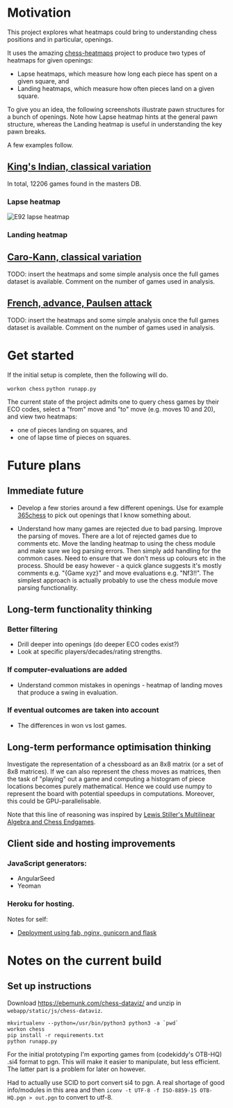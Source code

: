 # Motivation

This project explores what heatmaps could bring to understanding chess positions and in particular, openings.

It uses the amazing [chess-heatmaps](https://ebemunk.com/chess-dataviz/) project to produce two types of heatmaps for given openings:
* Lapse heatmaps, which measure how long each piece has spent on a given square, and
* Landing heatmaps, which measure how often pieces land on a given square.

To give you an idea, the following screenshots illustrate pawn structures for a bunch of openings. Note how Lapse heatmap hints at the general pawn structure, whereas the Landing heatmap is useful in understanding the key pawn breaks.
 
A few examples follow.
 
## [King's Indian, classical variation](https://www.365chess.com/eco/E92_King's_Indian_classical_variation)


In total, 12206 games found in the masters DB.

### Lapse heatmap

![E92 lapse heatmap](https://github.com/elvijs/markdown-here/raw/master/src/common/images/icon48.png "E92 lapse heatmap")


### Landing heatmap



## [Caro-Kann, classical variation](https://www.365chess.com/eco/B18_Caro-Kann_classical_variation)

TODO: insert the heatmaps and some simple analysis once the full games dataset is available. Comment on the number of games used in analysis.

## [French, advance, Paulsen attack](https://www.365chess.com/eco/C02_French_advance_Paulsen_attack)

TODO: insert the heatmaps and some simple analysis once the full games dataset is available. Comment on the number of games used in analysis.

# Get started

If the initial setup is complete, then the following will do.

`workon chess`
`python runapp.py`

The current state of the project admits one to query chess games by their ECO codes,
select a "from" move and "to" move (e.g. moves 10 and 20),
and view two heatmaps:
 * one of pieces landing on squares, and
 * one of lapse time of pieces on squares.

# Future plans 

## Immediate future

* Develop a few stories around a few different openings. Use for example [365chess](https://www.365chess.com/eco.php) to pick out openings that I know something about.

* Understand how many games are rejected due to bad parsing.
Improve the parsing of moves. There are a lot of rejected games due to comments etc.
Move the landing heatmap to using the chess module and make sure we log parsing errors.
Then simply add handling for the common cases.
Need to ensure that we don't mess up colours etc in the process.
Should be easy however - a quick glance suggests it's mostly comments e.g. "{Game xyz}" and
move evaluations e.g. "Nf3!!".
The simplest approach is actually probably to use the chess module move parsing functionality.

## Long-term functionality thinking

### Better filtering
* Drill deeper into openings (do deeper ECO codes exist?)
* Look at specific players/decades/rating strengths.

### If computer-evaluations are added
* Understand common mistakes in openings - heatmap of landing moves that produce a swing in evaluation.

### If eventual outcomes are taken into account
* The differences in won vs lost games.

## Long-term performance optimisation thinking

Investigate the representation of a chessboard as an 8x8 matrix (or a set of 8x8 matrices).
If we can also represent the chess moves as matrices, then the task of "playing" out
a game and computing a histogram of piece locations becomes purely mathematical.
Hence we could use numpy to represent the board with potential speedups in computations.
Moreover, this could be GPU-parallelisable.

Note that this line of reasoning was inspired by [Lewis Stiller's Multilinear Algebra and Chess Endgames](http://cdn.preterhuman.net/texts/math/MSRI_Volumes/Games%20of%20No%20Chance/stiller.pdf).

## Client side and hosting improvements

### JavaScript generators:
- AngularSeed
- Yeoman

### Heroku for hosting.

Notes for self:
- [Deployment using fab, nginx, gunicorn and flask](https://realpython.com/blog/python/kickstarting-flask-on-ubuntu-setup-and-deployment/)

# Notes on the current build

## Set up instructions

Download https://ebemunk.com/chess-dataviz/ and unzip in `webapp/static/js/chess-dataviz`.

```
mkvirtualenv --python=/usr/bin/python3 python3 -a `pwd`
workon chess
pip install -r requirements.txt
python runapp.py
```

For the initial prototyping I'm exporting games from (codekiddy's OTB-HQ) .si4 format to pgn. This will make it easier to manipulate, but less efficient. The latter part is a problem for later on however.

Had to actually use SCID to port convert si4 to pgn. A real shortage of good info/modules in this area and then 
`iconv -t UTF-8 -f ISO-8859-15 OTB-HQ.pgn > out.pgn` to convert to utf-8.